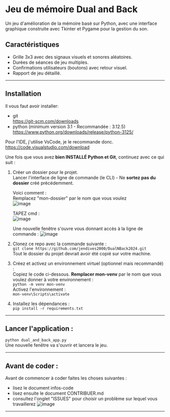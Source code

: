 # Jeu de mémoire Dual and Back

Un jeu d'amélioration de la mémoire basé sur Python, avec une interface graphique construite avec Tkinter et Pygame pour la gestion du son.

## Caractéristiques

- Grille 3x3 avec des signaux visuels et sonores aléatoires.
- Durées de séances de jeu multiples.
- Confirmations utilisateurs (boutons) avec retour visuel.
- Rapport de jeu détaillé.

---

## Installation
Il vous faut avoir installer:  
- git  
  https://git-scm.com/downloads
- python (minimum version 3.1 - Recommandée : 3.12.5)  
  https://www.python.org/downloads/release/python-3125/

Pour l'IDE, j'utilise VsCode, je le recommande donc.  
https://code.visualstudio.com/download

Une fois que vous avez **bien INSTALLÉ Python et Git**, continuez avec ce qui suit :

1. Créer un dossier pour le projet.  
   Lancer l'interface de ligne de commande (le CLI) - Ne **sortez pas du dossier** créé précédemment.

   Voici comment :  
   Remplacez "mon-dossier" par le nom que vous voulez  
   ![image](https://github.com/user-attachments/assets/0a7c4ca1-9606-4cd6-b02c-2abfa7aaa99f)

   TAPEZ cmd :  
   ![image](https://github.com/user-attachments/assets/36254828-458e-4a8b-a11d-82f8665abf82)

   Une nouvelle fenêtre s'ouvre vous donnant accès à la ligne de commande :
   ![image](https://github.com/user-attachments/assets/c959725d-e59a-4ffe-b816-0174b60ced1f)

3. Clonez ce repo avec la commande suivante :  
   `git clone https://github.com/jendives2000/DualNBack2024.git`  
  Tout le dossier du projet devrait avoir été copié sur votre machine.

4. Créez et activez un environnement virtuel (optionnel mais recommandé) :  
Copiez le code ci-dessous. **Remplacer mon-venv** par le nom que vous voulez donner à votre environnement :  
`python -m venv mon-venv`  
Activez l'environnement :  
`mon-venv\Scripts\activate`

5. Installez les dépendances :  
`pip install -r requirements.txt`

---

## Lancer l'application :  
`python dual_and_back_app.py`   
Une nouvelle fenêtre va s'ouvrir et lancera le jeu.  

---

## Avant de coder :  
Avant de commencer à coder faites les choses suivantes :   
- lisez le document infos-code
- lisez ensuite le document CONTRIBUER.md
- consultez l'onglet "ISSUES" pour choisir un problème sur lequel vous travaillerez
  ![image](https://github.com/user-attachments/assets/64fbb0ec-e3ee-478d-ad79-482550be94fe)


---
